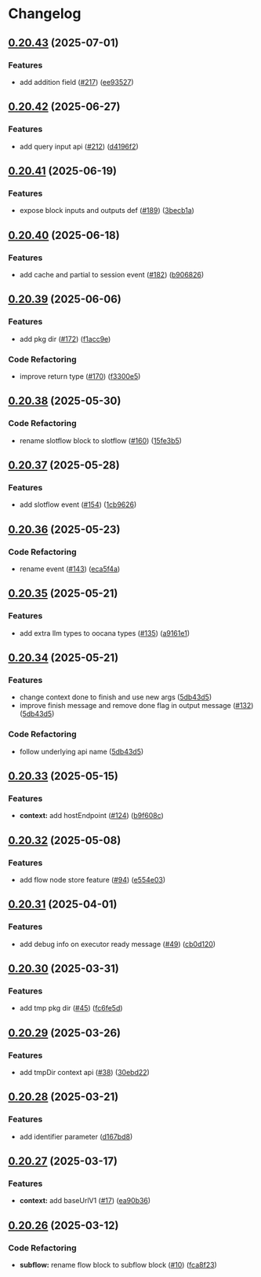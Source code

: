 # Changelog

## [0.20.43](https://github.com/oomol/oocana-node/compare/@oomol/oocana-types-v0.20.42...@oomol/oocana-types-v0.20.43) (2025-07-01)


### Features

* add addition field ([#217](https://github.com/oomol/oocana-node/issues/217)) ([ee93527](https://github.com/oomol/oocana-node/commit/ee93527d847226e5492b663316065333c4fb61d5))

## [0.20.42](https://github.com/oomol/oocana-node/compare/@oomol/oocana-types-v0.20.41...@oomol/oocana-types-v0.20.42) (2025-06-27)


### Features

* add query input api ([#212](https://github.com/oomol/oocana-node/issues/212)) ([d4196f2](https://github.com/oomol/oocana-node/commit/d4196f255818cca3a206b8de0b057921950e1846))

## [0.20.41](https://github.com/oomol/oocana-node/compare/@oomol/oocana-types-v0.20.40...@oomol/oocana-types-v0.20.41) (2025-06-19)


### Features

* expose block inputs and outputs def ([#189](https://github.com/oomol/oocana-node/issues/189)) ([3becb1a](https://github.com/oomol/oocana-node/commit/3becb1afb9b4686e5c59b4ebd1b878aee2366a6e))

## [0.20.40](https://github.com/oomol/oocana-node/compare/@oomol/oocana-types-v0.20.39...@oomol/oocana-types-v0.20.40) (2025-06-18)


### Features

* add cache and partial to session event ([#182](https://github.com/oomol/oocana-node/issues/182)) ([b906826](https://github.com/oomol/oocana-node/commit/b906826a637e993acad14b6348eb3646c72f68d5))

## [0.20.39](https://github.com/oomol/oocana-node/compare/@oomol/oocana-types-v0.20.38...@oomol/oocana-types-v0.20.39) (2025-06-06)


### Features

* add pkg dir ([#172](https://github.com/oomol/oocana-node/issues/172)) ([f1acc9e](https://github.com/oomol/oocana-node/commit/f1acc9eafdd536f4395fae3cbfa7cbe896866884))


### Code Refactoring

* improve return type ([#170](https://github.com/oomol/oocana-node/issues/170)) ([f3300e5](https://github.com/oomol/oocana-node/commit/f3300e5ad69b888baabe9481a8b0376f442cab24))

## [0.20.38](https://github.com/oomol/oocana-node/compare/@oomol/oocana-types-v0.20.37...@oomol/oocana-types-v0.20.38) (2025-05-30)


### Code Refactoring

* rename slotflow block to slotflow ([#160](https://github.com/oomol/oocana-node/issues/160)) ([15fe3b5](https://github.com/oomol/oocana-node/commit/15fe3b51749bb64692634630f6b5b02ff0c1592f))

## [0.20.37](https://github.com/oomol/oocana-node/compare/@oomol/oocana-types-v0.20.36...@oomol/oocana-types-v0.20.37) (2025-05-28)


### Features

* add slotflow event ([#154](https://github.com/oomol/oocana-node/issues/154)) ([1cb9626](https://github.com/oomol/oocana-node/commit/1cb9626bcd9dfd1dfc65b1905d40eb374ed9c022))

## [0.20.36](https://github.com/oomol/oocana-node/compare/@oomol/oocana-types-v0.20.35...@oomol/oocana-types-v0.20.36) (2025-05-23)


### Code Refactoring

* rename event ([#143](https://github.com/oomol/oocana-node/issues/143)) ([eca5f4a](https://github.com/oomol/oocana-node/commit/eca5f4a93a645789d311001f6f4fc851e4181b86))

## [0.20.35](https://github.com/oomol/oocana-node/compare/@oomol/oocana-types-v0.20.34...@oomol/oocana-types-v0.20.35) (2025-05-21)


### Features

* add extra llm types to oocana types ([#135](https://github.com/oomol/oocana-node/issues/135)) ([a9161e1](https://github.com/oomol/oocana-node/commit/a9161e12cfe9432bdbf5eed9c30a75de8a04bcee))

## [0.20.34](https://github.com/oomol/oocana-node/compare/@oomol/oocana-types-v0.20.33...@oomol/oocana-types-v0.20.34) (2025-05-21)


### Features

* change context done to finish and use new args ([5db43d5](https://github.com/oomol/oocana-node/commit/5db43d5191982fe4f2bd81463b4b4a1f68e37b3c))
* improve finish message and remove done flag in output message ([#132](https://github.com/oomol/oocana-node/issues/132)) ([5db43d5](https://github.com/oomol/oocana-node/commit/5db43d5191982fe4f2bd81463b4b4a1f68e37b3c))


### Code Refactoring

* follow underlying api name ([5db43d5](https://github.com/oomol/oocana-node/commit/5db43d5191982fe4f2bd81463b4b4a1f68e37b3c))

## [0.20.33](https://github.com/oomol/oocana-node/compare/@oomol/oocana-types-v0.20.32...@oomol/oocana-types-v0.20.33) (2025-05-15)


### Features

* **context:** add hostEndpoint ([#124](https://github.com/oomol/oocana-node/issues/124)) ([b9f608c](https://github.com/oomol/oocana-node/commit/b9f608cedd5bed7f878cabf996d1a970926cdcec))

## [0.20.32](https://github.com/oomol/oocana-node/compare/@oomol/oocana-types-v0.20.31...@oomol/oocana-types-v0.20.32) (2025-05-08)


### Features

* add flow node store feature ([#94](https://github.com/oomol/oocana-node/issues/94)) ([e554e03](https://github.com/oomol/oocana-node/commit/e554e03763a892d85ca26fb4424cd41227c50ae9))

## [0.20.31](https://github.com/oomol/oocana-node/compare/@oomol/oocana-types-v0.20.30...@oomol/oocana-types-v0.20.31) (2025-04-01)


### Features

* add debug info on executor ready message ([#49](https://github.com/oomol/oocana-node/issues/49)) ([cb0d120](https://github.com/oomol/oocana-node/commit/cb0d12069e1904cb2dc7a95da2bda08702af9792))

## [0.20.30](https://github.com/oomol/oocana-node/compare/@oomol/oocana-types-v0.20.29...@oomol/oocana-types-v0.20.30) (2025-03-31)


### Features

* add tmp pkg dir ([#45](https://github.com/oomol/oocana-node/issues/45)) ([fc6fe5d](https://github.com/oomol/oocana-node/commit/fc6fe5d487dad30fd0a1f23979ca27d388b6815d))

## [0.20.29](https://github.com/oomol/oocana-node/compare/@oomol/oocana-types-v0.20.28...@oomol/oocana-types-v0.20.29) (2025-03-26)


### Features

* add tmpDir context api ([#38](https://github.com/oomol/oocana-node/issues/38)) ([30ebd22](https://github.com/oomol/oocana-node/commit/30ebd220b27df8108156f12c24151c5f2e7d1e34))

## [0.20.28](https://github.com/oomol/oocana-node/compare/@oomol/oocana-types-v0.20.27...@oomol/oocana-types-v0.20.28) (2025-03-21)


### Features

* add identifier parameter ([d167bd8](https://github.com/oomol/oocana-node/commit/d167bd888f7ed11c20fbe368f32395aac5438c3e))

## [0.20.27](https://github.com/oomol/oocana-node/compare/@oomol/oocana-types-v0.20.26...@oomol/oocana-types-v0.20.27) (2025-03-17)


### Features

* **context:** add baseUrlV1 ([#17](https://github.com/oomol/oocana-node/issues/17)) ([ea90b36](https://github.com/oomol/oocana-node/commit/ea90b360cf6b3b0f7c3b3e295c794c2b28466e6a))

## [0.20.26](https://github.com/oomol/oocana-node/compare/@oomol/oocana-types-v0.20.25...@oomol/oocana-types-v0.20.26) (2025-03-12)


### Code Refactoring

* **subflow:** rename flow block to subflow block ([#10](https://github.com/oomol/oocana-node/issues/10)) ([fca8f23](https://github.com/oomol/oocana-node/commit/fca8f23314d8f7d77aa7f558fe0241ce6cbd2fd5))
